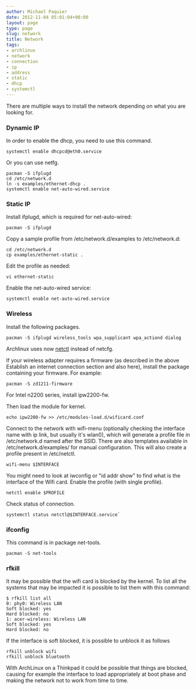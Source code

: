 ```yaml
---
author: Michael Paquier
date: 2012-11-04 05:01:04+00:00
layout: page
type: page
slug: network
title: Network
tags:
- archlinux
- network
- connection
- ip
- address
- static
- dhcp
- systemctl
---
```

There are multiple ways to install the network depending on what you are
looking for.

### Dynamic IP

In order to enable the dhcp, you need to use this command.

    systemctl enable dhcpcd@eth0.service

Or you can use netfg.

    pacman -S ifplugd
    cd /etc/network.d
    ln -s examples/ethernet-dhcp .
    systemctl enable net-auto-wired.service

### Static IP

Install ifplugd, which is required for net-auto-wired:

    pacman -S ifplugd

Copy a sample profile from /etc/network.d/examples to /etc/network.d:

    cd /etc/network.d
    cp examples/ethernet-static .

Edit the profile as needed:

    vi ethernet-static

Enable the net-auto-wired service:

    systemctl enable net-auto-wired.service

### Wireless

Install the following packages.

    pacman -S ifplugd wireless_tools wpa_supplicant wpa_actiond dialog

Archlinux uses now [netctl](https://wiki.archlinux.org/index.php/Netctl)
instead of netcfg.

If your wireless adapter requires a firmware (as described in the above
Establish an internet connection section and also here), install the
package containing your firmware. For example:

    pacman -S zd1211-firmware

For Intel n2200 series, install ipw2200-fw.

Then load the module for kernel.

    echo ipw2200-fw >> /etc/modules-load.d/wificard.conf

Connect to the network with wifi-menu (optionally checking the interface
name with ip link, but usually it's wlan0), which will generate a profile
file in /etc/network.d named after the SSID. There are also templates
available in /etc/network.d/examples/ for manual configuration. This will
also create a profile present in /etc/netctl.

    wifi-menu $INTERFACE

You might need to look at iwconfig or "id addr show" to find what is the
interface of the Wifi card. Enable the profile (with single profile).

    netctl enable $PROFILE

Check status of connection.

    systemctl status netctl@$INTERFACE.service`

### ifconfig

This command is in package net-tools.

    pacman -S net-tools

### rfkill

It may be possible that the wifi card is blocked by the kernel. To list
all the systems that may be impacted it is possible to list them with
this command:

    $ rfkill list all
    0: phy0: Wireless LAN
    Soft blocked: yes
    Hard blocked: no
    1: acer-wireless: Wireless LAN
    Soft blocked: yes
    Hard blocked: no

If the interface is soft blocked, it is possible to unblock it as follows

    rfkill unblock wifi
    rfkill unblock bluetooth

With ArchLinux on a Thinkpad it could be possible that things are blocked,
causing for example the interface to load appropriately at boot phase and
making the network not to work from time to time.
